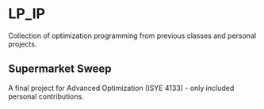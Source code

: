 # LP_IP
Collection of optimization programming from previous classes and personal projects.

## Supermarket Sweep
A final project for Advanced Optimization (ISYE 4133) - only included personal contributions.   

